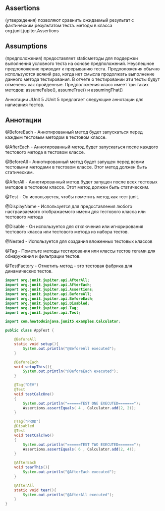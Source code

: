 ## Assertions 
(утверждения) позволяют сравнить ожидаемый результат с фактическим результатом теста.
          методы в класса org.junit.jupiter.Assertions

## Assumptions 
(предположения) предоставляет staticметоды для поддержки выполнения условного теста на основе предположений. Неуспешное предположение приводит к прерыванию теста.
          Предположения обычно используются всякий раз, когда нет смысла продолжать выполнение данного метода тестирования. В отчете о тестировании эти тесты будут отмечены как пройденные.
          Предположения класс имеет три таких методов: assumeFalse(), assumeTrue() и assumingThat()

Аннотации JUnit 5
JUnit 5 предлагает следующие аннотации для написания тестов.

## Аннотации

@BeforeEach - Аннотированный метод будет запускаться перед каждым тестовым методом в тестовом классе.

@AfterEach - Аннотированный метод будет запускаться после каждого тестового метода в тестовом классе.

@BeforeAll - Аннотированный метод будет запущен перед всеми тестовыми методами в тестовом классе. Этот метод должен быть статическим. 

@AfterAll - Аннотированный метод будет запущен после всех тестовых методов в тестовом классе. Этот метод должен быть статическим.

@Test - Он используется, чтобы пометить метод как тест junit.

@DisplayName - Используется для предоставления любого настраиваемого отображаемого имени для тестового класса или тестового метода

@Disable - Он используется для отключения или игнорирования тестового класса или тестового метода из набора тестов.

@Nested - Используется для создания вложенных тестовых классов

@Tag - Пометьте методы тестирования или классы тестов тегами для обнаружения и фильтрации тестов.

@TestFactory - Отметить метод - это тестовая фабрика для динамических тестов.

```java
import org.junit.jupiter.api.AfterAll;
import org.junit.jupiter.api.AfterEach;
import org.junit.jupiter.api.Assertions;
import org.junit.jupiter.api.BeforeAll;
import org.junit.jupiter.api.BeforeEach;
import org.junit.jupiter.api.Disabled;
import org.junit.jupiter.api.Tag;
import org.junit.jupiter.api.Test;

import com.howtodoinjava.junit5.examples.Calculator;

public class AppTest {

    @BeforeAll
    static void setup(){
        System.out.println("@BeforeAll executed");
    }

    @BeforeEach
    void setupThis(){
        System.out.println("@BeforeEach executed");
    }

    @Tag("DEV")
    @Test
    void testCalcOne()
    {
        System.out.println("======TEST ONE EXECUTED=======");
        Assertions.assertEquals( 4 , Calculator.add(2, 2));
    }

    @Tag("PROD")
    @Disabled
    @Test
    void testCalcTwo()
    {
        System.out.println("======TEST TWO EXECUTED=======");
        Assertions.assertEquals( 6 , Calculator.add(2, 4));
    }

    @AfterEach
    void tearThis(){
        System.out.println("@AfterEach executed");
    }

    @AfterAll
    static void tear(){
        System.out.println("@AfterAll executed");
    }
}
```
